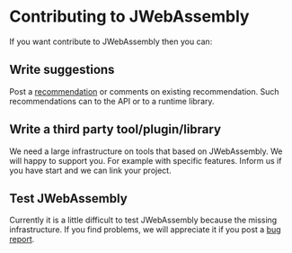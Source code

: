 # Contributing to JWebAssembly

If you want contribute to JWebAssembly then you can:

## Write suggestions

Post a [recommendation](https://github.com/i-net-software/JWebAssembly/issues) or comments on existing recommendation. Such recommendations can to the API or to a runtime library.

## Write a third party tool/plugin/library

We need a large infrastructure on tools that based on JWebAssembly. We will happy to support you. For example with specific features. Inform us if you have start and we can link your project.

## Test JWebAssembly

Currently it is a little difficult to test JWebAssembly because the missing infrastructure. If you find problems, we will appreciate it if you post a [bug report](https://github.com/i-net-software/JWebAssembly/issues).

